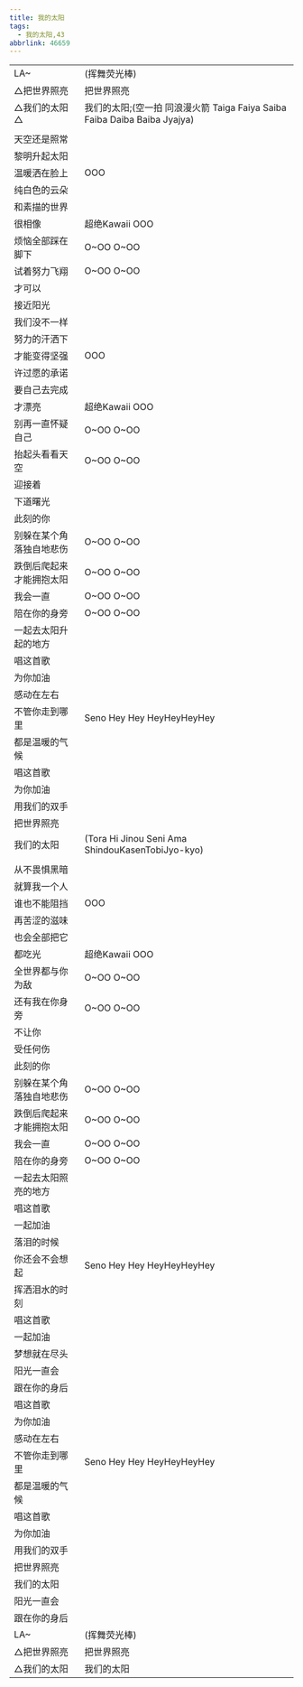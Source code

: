 ```yaml
---
title: 我的太阳
tags:
  - 我的太阳,43
abbrlink: 46659
---
```

|      |      |
|--|--|
|LA~|(挥舞荧光棒)|
|△把世界照亮|把世界照亮|
|△我们的太阳△|我们的太阳;(空一拍 同浪漫火箭 Taiga Faiya Saiba Faiba Daiba Baiba Jyajya)|
|      |      |
|天空还是照常|      |
|黎明升起太阳|      |
|温暖洒在脸上|OOO|
|纯白色的云朵|      |
|和素描的世界|      |
|很相像|超绝Kawaii OOO|
|烦恼全部踩在脚下|O~OO O~OO|
|试着努力飞翔|O~OO O~OO|
|才可以|      |
|接近阳光|      |
|我们没不一样|      |
|努力的汗洒下|      |
|才能变得坚强|OOO|
|许过愿的承诺|      |
|要自己去完成|      |
|才漂亮|超绝Kawaii OOO|
|别再一直怀疑自己|O~OO O~OO|
|抬起头看看天空|O~OO O~OO|
|迎接着|      |
|下道曙光|      |
|此刻的你|      |
|别躲在某个角落独自地悲伤|O~OO O~OO|
|跌倒后爬起来才能拥抱太阳|O~OO O~OO|
|我会一直|O~OO O~OO|
|陪在你的身旁|O~OO O~OO|
|一起去太阳升起的地方|      |
|唱这首歌|      |
|为你加油|      |
|感动在左右|      |
|不管你走到哪里|Seno Hey Hey HeyHeyHeyHey|
|都是温暖的气候|      |
|唱这首歌|      |
|为你加油|      |
|用我们的双手|      |
|把世界照亮|      |
|我们的太阳|(Tora Hi Jinou Seni Ama ShindouKasenTobiJyo-kyo)|
|      |      |
|从不畏惧黑暗|      |
|就算我一个人|      |
|谁也不能阻挡|OOO|
|再苦涩的滋味|      |
|也会全部把它|      |
|都吃光|超绝Kawaii OOO|
|全世界都与你为敌|O~OO O~OO|
|还有我在你身旁|O~OO O~OO|
|不让你|      |
|受任何伤|      |
|此刻的你|      |
|别躲在某个角落独自地悲伤|O~OO O~OO|
|跌倒后爬起来才能拥抱太阳|O~OO O~OO|
|我会一直|O~OO O~OO|
|陪在你的身旁|O~OO O~OO|
|一起去太阳照亮的地方|      |
|唱这首歌|      |
|一起加油|      |
|落泪的时候|      |
|你还会不会想起|Seno Hey Hey HeyHeyHeyHey|
|挥洒泪水的时刻|      |
|唱这首歌|      |
|一起加油|      |
|梦想就在尽头|      |
|阳光一直会|      |
|跟在你的身后|      |
|唱这首歌|      |
|为你加油|      |
|感动在左右|      |
|不管你走到哪里|Seno Hey Hey HeyHeyHeyHey|
|都是温暖的气候|      |
|唱这首歌|      |
|为你加油|      |
|用我们的双手|      |
|把世界照亮|      |
|我们的太阳|      |
|阳光一直会|      |
|跟在你的身后|      |
|LA~|(挥舞荧光棒)|
|△把世界照亮|把世界照亮|
|△我们的太阳|我们的太阳|